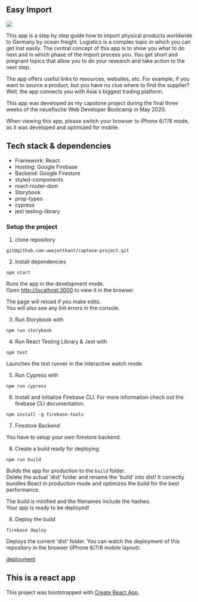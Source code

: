 ## Easy Import

![](easyimport.gif)

This app is a step by step guide how to import physical products worldwide to Germany by ocean freight. Logistics is a complex topic in which you can get lost easily. The central concept of this app is to show you what to do next and in which phase of the import process you. You get short and pregnant topics that allow you to do your research and take action to the next step.

The app offers useful links to resources, websites, etc. For example, if you want to source a product, but you have no clue where to find the supplier? Well, the app connects you with Asia`s biggest trading platform.

This app was developed as my capstone project during the final three weeks of the neuefische Web Developer Bootcamp in May 2020.

When viewing this app, please switch your browser to iPhone 6/7/8 mode, as it was developed and optimized for mobile.

## Tech stack & dependencies

- Framework: React
- Hosting: Google Firebase
- Backend: Google Firestore
- styled-components
- react-router-dom
- Storybook
- prop-types
- cypress
- jest testing-library

### Setup the project

1. clone repository

`git@github.com:uwejettkant/captone-project.git`

2. Install dependencies

`npm start`

Runs the app in the development mode.<br />
Open [http://localhost:3000](http://localhost:3000) to view it in the browser.

The page will reload if you make edits.<br />
You will also see any lint errors in the console.

3. Run Storybook with

`npm run storybook`

4. Run React Testing Library & Jest with

`npm test`

Launches the test runner in the interactive watch mode.<br />

5. Run Cypress with

`npm run cypress`

6. Install and initialize Firebase CLI. For more information check out the firebase CLI documentation.

`npm install -g firebase-tools`

7. Firestore Backend

You have to setup your own firestore backend.

8. Create a build ready for deploying

`npm run build`

Builds the app for production to the `build` folder.<br />
Delete the actual 'dist' folder and rename the 'build' into dist!
It correctly bundles React in production mode and optimizes the build for the best performance.

The build is minified and the filenames include the hashes.<br />
Your app is ready to be deployed!

8. Deploy the build

`firebase deploy`

Deploys the current 'dist' folder. You can watch the deployment of this repository in the browser (iPhone 6/7/8 mobile layout):

[deployment](https://https://import-ganz-einfach-b9ac3.web.app/)

## This is a react app

This project was bootstrapped with [Create React App](https://github.com/facebook/create-react-app).

